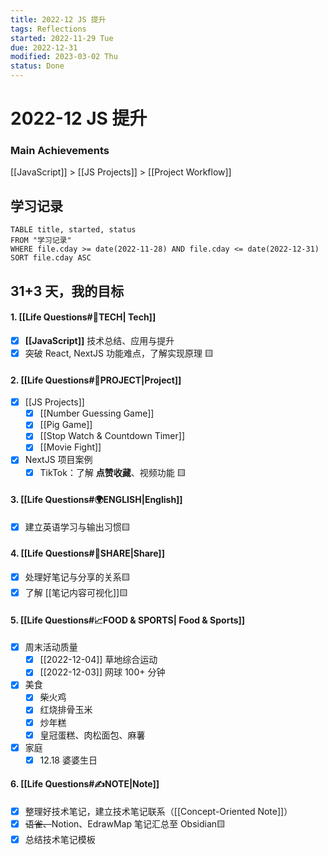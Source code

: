 ```yaml
---
title: 2022-12 JS 提升
tags: Reflections  
started: 2022-11-29 Tue
due: 2022-12-31
modified: 2023-03-02 Thu
status: Done
---
```

# 2022-12 JS 提升
### Main Achievements
[[JavaScript]] > [[JS Projects]] > [[Project Workflow]] 
## 学习记录

```dataview
TABLE title, started, status
FROM "学习记录"
WHERE file.cday >= date(2022-11-28) AND file.cday <= date(2022-12-31)
SORT file.cday ASC
```

## 31+3 天，我的目标
#### 1. [[Life Questions#🚀TECH| Tech]]
- [x] **[[JavaScript]]** 技术总结、应用与提升
- [x] 突破 React, NextJS 功能难点，了解实现原理 🟨
#### 2. [[Life Questions#🚀PROJECT|Project]]
- [x] [[JS Projects]]
	- [x] [[Number Guessing Game]]
	- [x] [[Pig Game]]
	- [x] [[Stop Watch & Countdown Timer]]
	- [x] [[Movie Fight]]
- [x] NextJS 项目案例 
	- [x] TikTok：了解 **点赞收藏**、视频功能 🟨
#### 3. [[Life Questions#🌍ENGLISH|English]]
- [x] 建立英语学习与输出习惯🟨
#### 4. [[Life Questions#👯SHARE|Share]]
- [x] 处理好笔记与分享的关系🟨
- [x] 了解 [[笔记内容可视化]]🟨
#### 5. [[Life Questions#📈FOOD & SPORTS| Food & Sports]]
- [x] 周末活动质量
	- [x] [[2022-12-04]] 草地综合运动 
	- [x] [[2022-12-03]] 网球 100+ 分钟
- [x] 美食
	- [x] 柴火鸡
	- [x] 红烧排骨玉米
	- [x] 炒年糕
	- [x] 皇冠蛋糕、肉松面包、麻薯
- [x] 家庭
	- [x] 12.18 婆婆生日
#### 6. [[Life Questions#✍️NOTE|Note]]
- [x] 整理好技术笔记，建立技术笔记联系（[[Concept-Oriented Note]]） 
- [x] ~~语雀、~~Notion、EdrawMap 笔记汇总至 Obsidian🟨 
- [x] 总结技术笔记模板